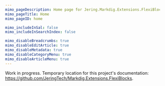 ```yaml
---
mimo_pageDescription: Home page for Jering.Markdig.Extensions.FlexiBlocks.
mimo_pageTitle: Home
mimo_pageID: home

mimo_includeInSal: false
mimo_includeInSearchIndex: false

mimo_disableBreadcrumbs: true
mimo_disableEditArticle: true
mimo_disableMetadata: true
mimo_disableCategoryMenu: true
mimo_disableArticleMenu: true
---
```


Work in progress. Temporary location for this project's documentation: https://github.com/JeringTech/Markdig.Extensions.FlexiBlocks.
